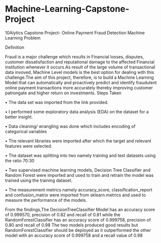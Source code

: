 # Machine-Learning-Capstone-Project

10Alytics Capstone Project- Online Payment Fraud Detection Machine Learning Problem 

Definition 

Fraud is a major challenge which results in Financial losses, disputes, customer dissatisfaction and reputational damage to the affected Financial institution whenever it occurs.As result of the large volume of transactional data invoved, Machine Level models is the best option for dealing with this challenge.The aim of this project, therefore, is to build a Machine Learning Model that can automatically and proactively predict and identify fraudulent online payment transactions more accurately thereby improving customer patrongate and higher return on investments.
Steps Taken

•	The data set was imported from the link provided.

•	I performed some exploratory data analysis (EDA) on the dataset for a better insight. 

•	Data cleaning/ wrangling was done which includes encoding of categorical variables

•	The relevant libraries were imported after which the target and relevant features were selected.

•	The dataset was splitting into two namely training and test datasets using the ratio 70:30

•	Two supervised machine learning models, Decision Tree Classifier and Random Forest were imported and used to train and retrain the model was trained using the training dataset.

•	The measurement metrics namely accuracy_score, classification_report and confusion_matrix were imported from sklearn.metrics and used to measure the performance of the models.

From the findings,The DecisionTreeClassifier Model has an accuracy score of 0.999570, precision of 0.82 and recall of 0.81 while the RandomForestClassifier has an accuracy score of 0.999758, precision of 0.80 and recall of 0.98
The two models produced good results but RandomForestClassifier should be deployed as it outperformed the other model with an accuracy score of 0.999758 and a recall value of 0.98
